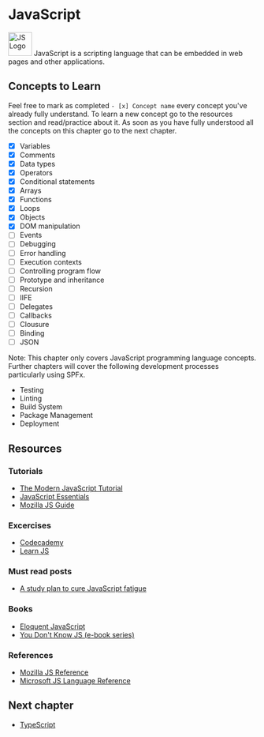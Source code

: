# JavaScript
<img alt="JS Logo" src="../assets/js-logo.png" width="48"> JavaScript is a scripting language that can be embedded in web pages and other applications.

## Concepts to Learn
Feel free to mark as completed `- [x] Concept name` every concept you've already fully understand. To learn a new concept go to the resources section and read/practice about it. As soon as you have fully understood all the concepts on this chapter go to the next chapter.

  - [x] Variables
  - [x] Comments
  - [x] Data types
  - [x] Operators
  - [x] Conditional statements
  - [x] Arrays
  - [x] Functions
  - [x] Loops
  - [x] Objects
  - [x] DOM manipulation
  - [ ] Events
  - [ ] Debugging
  - [ ] Error handling
  - [ ] Execution contexts
  - [ ] Controlling program flow
  - [ ] Prototype and inheritance
  - [ ] Recursion
  - [ ] IIFE
  - [ ] Delegates
  - [ ] Callbacks
  - [ ] Clousure
  - [ ] Binding
  - [ ] JSON

Note: This chapter only covers JavaScript programming language concepts. Further chapters will cover the following development processes particularly using SPFx.
  - Testing
  - Linting
  - Build System
  - Package Management
  - Deployment

## Resources

### Tutorials
  * [The Modern JavaScript Tutorial](https://javascript.info/)
  * [JavaScript Essentials](https://www.udemy.com/javascript-essentials/?siteID=jU79Zysihs4-h2MaC5l1GiG1cwuTmC6RAw&LSNPUBID=jU79Zysihs4)
  * [Mozilla JS Guide](https://developer.mozilla.org/en-US/docs/Web/JavaScript/Guide)

### Excercises
  * [Codecademy](https://www.codecademy.com/tracks/javascript)
  * [Learn JS](http://www.learn-js.org/)

### Must read posts
  * [A study plan to cure JavaScript fatigue](https://medium.freecodecamp.org/a-study-plan-to-cure-javascript-fatigue-8ad3a54f2eb1)

### Books
  * [Eloquent JavaScript](http://eloquentjavascript.net/)
  * [You Don't Know JS (e-book series)](https://github.com/getify/You-Dont-Know-JS/blob/master/README.md)

### References
  * [Mozilla JS Reference](https://developer.mozilla.org/en-US/docs/Web/JavaScript/Reference)
  * [Microsoft JS Language Reference](https://docs.microsoft.com/en-us/scripting/javascript/javascript-language-reference)

## Next chapter
  * [TypeScript](./typescript.md)
